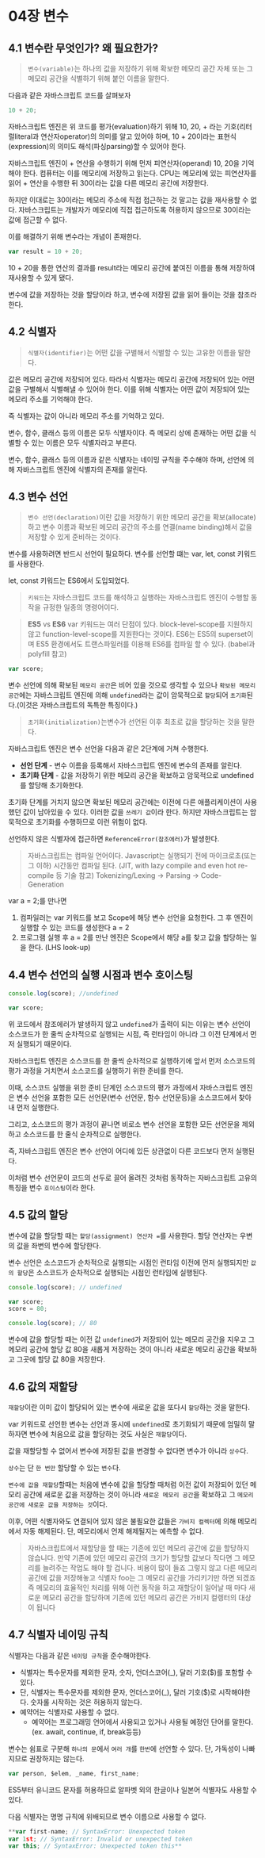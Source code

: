 # 04장 변수

## 4.1 변수란 무엇인가? 왜 필요한가?

> `변수(variable)`는 하나의 값을 저장하기 위해 확보한 메모리 공간 자체 또는 그 메모리 공간을 식별하기 위해 붙인 이름을 말한다.

다음과 같은 자바스크립트 코드를 살펴보자

```jsx
10 + 20;
```

자바스크립트 엔진은 위 코드를 평가(evaluation)하기 위해 10, 20, + 라는 기호(리터럴literal과 연산자operator)의 의미를 알고 있어야 하며, 10 + 20이라는 표현식(expression)의 의미도 해석(파싱parsing)할 수 있어야 한다.

자바스크립트 엔진이 + 연산을 수행하기 위해 먼저 피연산자(operand) 10, 20을 기억해야 한다. 컴퓨터는 이를 메모리에 저장하고 읽는다. CPU는 메모리에 있는 피연산자를 읽어 + 연산을 수행한 뒤 30이라는 값을 다른 메모리 공간에 저장한다.

하지만 이대로는 30이라는 메모리 주소에 직접 접근하는 것 말고는 값을 재사용할 수 없다. 자바스크립트는 개발자가 메모리에 직접 접근하도록 허용하지 않으므로 30이라는 값에 접근할 수 없다.

이를 해결하기 위해 변수라는 개념이 존재한다.

```jsx
var result = 10 + 20;
```

10 + 20을 통한 연산의 결과를 result라는 메모리 공간에 붙여진 이름을 통해 저장하여 재사용할 수 있게 됐다.

변수에 값을 저장하는 것을 할당이라 하고, 변수에 저장된 값을 읽어 들이는 것을 참조라 한다.

## 4.2 식별자

> `식별자(identifier)`는 어떤 값을 구별해서 식별할 수 있는 고유한 이름을 말한다.

값은 메모리 공간에 저장되어 있다. 따라서 식별자는 메모리 공간에 저장되어 있는 어떤 값을 구별해서 식별해낼 수 있어야 한다. 이를 위해 식별자는 어떤 값이 저장되어 있는 메모리 주소를 기억해야 한다.

즉 식별자는 값이 아니라 메모리 주소를 기억하고 있다.

변수, 함수, 클래스 등의 이름은 모두 식별자이다. 즉 메모리 상에 존재하는 어떤 값을 식별할 수 있는 이름은 모두 식별자라고 부른다.

변수, 함수, 클래스 등의 이름과 같은 식별자는 네이밍 규칙을 주수해야 하며, 선언에 의해 자바스크립트 엔진에 식별자의 존재를 알린다.

## 4.3 변수 선언

> `변수 선언(declaration)`이란 값을 저장하기 위한 메모리 공간을 확보(allocate)하고 변수 이름과 확보된 메모리 공간의 주소를 연결(name binding)해서 값을 저장할 수 있게 준비하는 것이다.

변수를 사용하려면 반드시 선언이 필요하다. 변수를 선언할 떄는 var, let, const 키워드를 사용한다.

let, const 키워드는 ES6에서 도입되었다.

> `키워드`는 자바스크립트 코드를 해석하고 실행하는 자바스크립트 엔진이 수행할 동작을 규정한 일종의 명령어이다.

> **ES5** vs **ES6**
> var 키워드는 여러 단점이 있다. block-level-scope를 지원하지 않고 function-level-scope를 지원한다는 것이다.
> ES6는 ES5의 superset이며 ES5 환경에서도 트랜스파일러를 이용해 ES6를 컴파일 할 수 있다. (babel과 polyfill 참고)

```jsx
var score;
```

변수 선언에 의해 확보된 `메모리 공간`은 비어 있을 것으로 생각할 수 있으나 `확보된 메모리 공간`에는 자바스크립트 엔진에 의해 `undefined`라는 값이 암묵적으로 `할당`되어 `초기화`된다.(이것은 자바스크립트의 독특한 특징이다.)

> `초기화(initialization)`는변수가 선언된 이후 최초로 값을 할당하는 것을 말한다.

자바스크립트 엔진은 변수 선언을 다음과 같은 2단계에 거쳐 수행한다.

- **선언 단계** - 변수 이름을 등록해서 자바스크립트 엔진에 변수의 존재를 알린다.
- **초기화 단계** - 값을 저장하기 위한 메모리 공간을 확보하고 암묵적으로 undefined를 할당해 초기화한다.

초기화 단계를 거치지 않으면 확보된 메모리 공간에는 이전에 다른 애플리케이션이 사용했던 값이 남아있을 수 있다. 이러한 값을 `쓰레기 값`이라 한다. 하지만 자바스크립트는 암묵적으로 초기화를 수행하므로 이런 위험이 없다.

선언하지 않은 식별자에 접근하면 `ReferenceError(참조에러)`가 발생한다.

> 자바스크립트는 컴파일 언어이다.
> Javascript는 실행되기 전에 마이크로초(또는 그 이하) 시간동안 컴파일 된다.
> (JIT, with lazy compile and even hot re-compile 등 기술 참고)
> Tokenizing/Lexing → Parsing → Code-Generation

var a = 2;를 만나면

1. 컴파일러는 var 키워드를 보고 Scope에 해당 변수 선언을 요청한다. 그 후 엔진이 실행할 수 있는 코드를 생성한다 a = 2
2. 프로그램 실행 후 a = 2를 만난 엔진은 Scope에서 해당 a를 찾고 값을 할당하는 일을 한다. (LHS look-up)
   >

## 4.4 변수 선언의 실행 시점과 변수 호이스팅

```jsx
console.log(score); //undefined

var score;
```

위 코드에서 참조에러가 발생하지 않고 `undefined`가 출력이 되는 이유는 변수 선언이 소스코드가 한 줄씩 순차적으로 실행되는 시점, 즉 런타임이 아니라 그 이전 단계에서 먼저 실행되기 때문이다.

자바스크립트 엔진은 소스코드를 한 줄씩 순차적으로 실행하기에 앞서 먼저 소스코드의 평가 과정을 거치면서 소스코드를 실행하기 위한 준비를 한다.

이때, 소스코드 실행을 위한 준비 단계인 소스코드의 평가 과정에서 자바스크립트 엔진은 변수 선언을 포함한 모든 선언문(변수 선언문, 함수 선언문등)을 소스코드에서 찾아내 먼저 실행한다.

그리고, 소스코드의 평가 과정이 끝나면 비로소 변수 선언을 포함한 모든 선언문을 제외하고 소스코드를 한 줄식 순차적으로 실행한다.

즉, 자바스크립트 엔진은 변수 선언이 어디에 있든 상관없이 다른 코드보다 먼저 실행된다.

이처럼 변수 선언문이 코드의 선두로 끌어 올려진 것처럼 동작하는 자바스크립트 고유의 특징을 변수 `호이스팅`이라 한다.

## 4.5 값의 할당

변수에 값을 할당할 때는 `할당(assignment) 연산자 =`를 사용한다. 할당 연산자는 우변의 값을 좌변의 변수에 할당한다.

변수 선언은 소스코드가 순차적으로 실행되는 시점인 런타임 이전에 먼저 실행되지만 `값의 할당`은 소스코드가 순차적으로 실행되는 시점인 런타임에 실행된다.

```jsx
console.log(score); // undefined

var score;
score = 80;

console.log(score); // 80
```

변수에 값을 할당할 때는 이전 값 `undefined`가 저장되어 있는 메모리 공간을 지우고 그 메모리 공간에 할당 값 80을 새롭게 저장하는 것이 아니라 새로운 메모리 공간을 확보하고 그곳에 할당 값 80을 저장한다.

## 4.6 값의 재할당

`재할당`이란 이미 값이 할당되어 있는 변수에 새로운 값을 또다시 `할당`하는 것을 말한다.

var 키워드로 선언한 변수는 선언과 동시에 `undefined`로 초기화되기 때문에 엄밀히 말하자면 변수에 처음으로 값을 할당하는 것도 사실은 `재할당`이다.

값을 재할당할 수 없어서 변수에 저장된 값을 변경할 수 없다면 변수가 아니라 `상수`다.

`상수`는 단 `한 번만` 할당할 수 있는 `변수`다.

`변수에 값을 재할당`할때는 처음에 변수에 값을 할당할 때처럼 이전 값이 저장되어 있던 메모리 공간에 새로운 값을 저장하는 것이 아니라 `새로운 메모리 공간`을 확보하고 그 `메모리 공간에 새로운 값을 저장하는 것`이다.

이후, 어떤 식별자와도 연결되어 있지 않은 불필요한 값들은 `가비지 컬렉터`에 의해 메모리에서 자동 해제된다. 단, 메모리에서 언제 해제될지는 예측할 수 없다.

> 자바스크립트에서 재할당을 할 때는 기존에 있던 메모리 공간에 값을 할당하지 않습니다.
> 만약 기존에 있던 메모리 공간의 크기가 할당할 값보다 작다면 그 메모리를 늘려주는 작업도 해야 할 겁니다. 비용이 많이 들죠 그렇지 않고 다른 메모리 공간에 값을 저장해놓고 식별자 foo는 그 메모리 공간을 가리키기만 하면 되겠죠
> 즉 메모리의 효율적인 처리를 위해 이런 동작을 하고 재할당이 일어날 때 마다 새로운 메모리 공간을 할당하며 기존에 있던 메모리 공간은 가비지 컬렝터의 대상이 됩니다

## 4.7 식별자 네이밍 규칙

식별자는 다음과 같은 `네이밍 규칙`을 준수해야한다.

- 식별자는 특수문자를 제외한 문자, 숫자, 언더스코어(\_), 달러 기호($)를 포함할 수 있다.
- 단, 식별자는 특수문자를 제외한 문자, 언더스코어(\_), 달러 기호($)로 시작해야한다. 숫자롤 시작하는 것은 허용하지 않는다.
- 예약어는 식별자로 사용할 수 없다.
  - 예약어는 프로그래밍 언어에서 사용되고 있거나 사용될 예정인 단어를 말한다. (ex. await, continue, if, break등등)

변수는 쉼표로 구분해 `하나의 문`에서 `여러 개`를 `한번`에 선언할 수 있다. 단, 가독성이 나빠지므로 권장하지는 않는다.

```jsx
var person, $elem, _name, first_name;
```

ES5부터 유니코드 문자를 허용하므로 알파벳 외의 한글이나 일본어 식별자도 사용할 수 있다.

다음 식별자는 명명 규칙에 위배되므로 변수 이름으로 사용할 수 없다.

```jsx
**var first-name; // SyntaxError: Unexpected token
var 1st; // SyntaxError: Invalid or unexpected token
var this; // SyntaxError: Unexpected token this**
```

